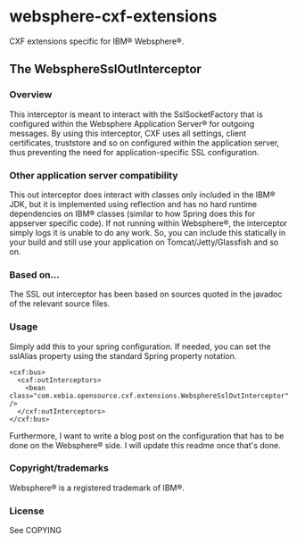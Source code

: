 websphere-cxf-extensions
========================

CXF extensions specific for IBM® Websphere®.

## The WebsphereSslOutInterceptor

### Overview
This interceptor is meant to interact with the SslSocketFactory that is configured within the Websphere Application Server® for outgoing messages. By using this interceptor, CXF uses all settings, client certificates, truststore and so on configured within the application server, thus preventing the need for application-specific SSL configuration.

### Other application server compatibility
This out interceptor does interact with classes only included in the IBM® JDK, but it is implemented using reflection and has no hard runtime dependencies on IBM® classes (similar to how Spring does this for appserver specific code). If not running within Websphere®, the interceptor simply logs it is unable to do any work. So, you can include this statically in your build and still use your application on Tomcat/Jetty/Glassfish and so on.

### Based on...
The SSL out interceptor has been based on sources quoted in the javadoc of the relevant source files.

### Usage

Simply add this to your spring configuration. If needed, you can set the sslAlias property using the standard Spring property notation.

    <cxf:bus>
      <cxf:outInterceptors>
        <bean class="com.xebia.opensource.cxf.extensions.WebsphereSslOutInterceptor" />
      </cxf:outInterceptors>
    </cxf:bus>

Furthermore, I want to write a blog post on the configuration that has to be done on the Websphere® side. I will update this readme once that's done.

### Copyright/trademarks
Websphere® is a registered trademark of IBM®.

### License
See COPYING